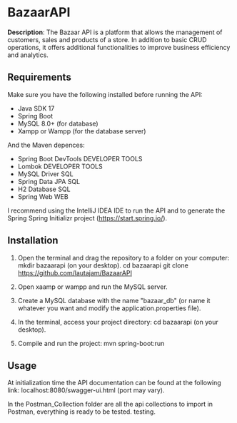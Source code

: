# BazaarAPI

**Description**: The Bazaar API is a platform that allows the management of customers, sales and products of a store. 
In addition to basic CRUD operations, it offers additional functionalities to improve business efficiency and analytics.

## Requirements

Make sure you have the following installed before running the API:

- Java SDK 17
- Spring Boot
- MySQL 8.0+ (for database)
- Xampp or Wampp (for the database server)

And the Maven depences:
- Spring Boot DevTools DEVELOPER TOOLS
- Lombok DEVELOPER TOOLS 
- MySQL Driver SQL
- Spring Data JPA SQL
- H2 Database SQL
- Spring Web WEB

I recommend using the IntelliJ IDEA IDE to run the API and to generate the Spring Spring Initializr project (https://start.spring.io/).

## Installation

1. Open the terminal and drag the repository to a folder on your computer:
    mkdir bazaarapi (on your desktop).
    cd bazaarapi
    git clone https://github.com/lautajam/BazaarAPI

2. Open xaamp or wampp and run the MySQL server.

3. Create a MySQL database with the name "bazaar_db" (or name it whatever you want and modify the application.properties file).

4. In the terminal, access your project directory:
   cd bazaarapi (on your desktop).

5. Compile and run the project:
   mvn spring-boot:run

## Usage
At initialization time the API documentation can be found at the following link: localhost:8080/swagger-ui.html (port may vary).

In the Postman_Collection folder are all the api collections to import in Postman, everything is ready to be tested.
testing.
